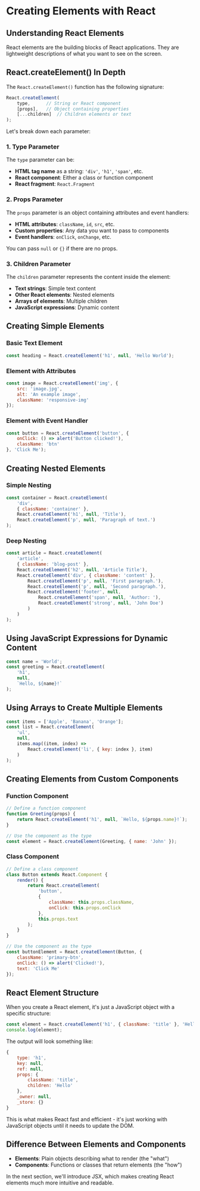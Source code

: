 # Creating Elements with React

## Understanding React Elements

React elements are the building blocks of React applications. They are lightweight descriptions of what you want to see on the screen.

## React.createElement() In Depth

The `React.createElement()` function has the following signature:

```javascript
React.createElement(
    type,      // String or React component
    [props],   // Object containing properties
    [...children]  // Children elements or text
);
```

Let's break down each parameter:

### 1. Type Parameter

The `type` parameter can be:

- **HTML tag name** as a string: `'div'`, `'h1'`, `'span'`, etc.
- **React component**: Either a class or function component
- **React fragment**: `React.Fragment`

### 2. Props Parameter

The `props` parameter is an object containing attributes and event handlers:

- **HTML attributes**: `className`, `id`, `src`, etc.
- **Custom properties**: Any data you want to pass to components
- **Event handlers**: `onClick`, `onChange`, etc.

You can pass `null` or `{}` if there are no props.

### 3. Children Parameter

The `children` parameter represents the content inside the element:

- **Text strings**: Simple text content
- **Other React elements**: Nested elements
- **Arrays of elements**: Multiple children
- **JavaScript expressions**: Dynamic content

## Creating Simple Elements

### Basic Text Element

```javascript
const heading = React.createElement('h1', null, 'Hello World');
```

### Element with Attributes

```javascript
const image = React.createElement('img', {
    src: 'image.jpg',
    alt: 'An example image',
    className: 'responsive-img'
});
```

### Element with Event Handler

```javascript
const button = React.createElement('button', {
    onClick: () => alert('Button clicked!'),
    className: 'btn'
}, 'Click Me');
```

## Creating Nested Elements

### Simple Nesting

```javascript
const container = React.createElement(
    'div',
    { className: 'container' },
    React.createElement('h1', null, 'Title'),
    React.createElement('p', null, 'Paragraph of text.')
);
```

### Deep Nesting

```javascript
const article = React.createElement(
    'article',
    { className: 'blog-post' },
    React.createElement('h2', null, 'Article Title'),
    React.createElement('div', { className: 'content' },
        React.createElement('p', null, 'First paragraph.'),
        React.createElement('p', null, 'Second paragraph.'),
        React.createElement('footer', null,
            React.createElement('span', null, 'Author: '),
            React.createElement('strong', null, 'John Doe')
        )
    )
);
```

## Using JavaScript Expressions for Dynamic Content

```javascript
const name = 'World';
const greeting = React.createElement(
    'h1',
    null,
    `Hello, ${name}!`
);
```

## Using Arrays to Create Multiple Elements

```javascript
const items = ['Apple', 'Banana', 'Orange'];
const list = React.createElement(
    'ul',
    null,
    items.map((item, index) => 
        React.createElement('li', { key: index }, item)
    )
);
```

## Creating Elements from Custom Components

### Function Component

```javascript
// Define a function component
function Greeting(props) {
    return React.createElement('h1', null, `Hello, ${props.name}!`);
}

// Use the component as the type
const element = React.createElement(Greeting, { name: 'John' });
```

### Class Component

```javascript
// Define a class component
class Button extends React.Component {
    render() {
        return React.createElement(
            'button',
            { 
                className: this.props.className,
                onClick: this.props.onClick
            },
            this.props.text
        );
    }
}

// Use the component as the type
const buttonElement = React.createElement(Button, {
    className: 'primary-btn',
    onClick: () => alert('Clicked!'),
    text: 'Click Me'
});
```

## React Element Structure

When you create a React element, it's just a JavaScript object with a specific structure:

```javascript
const element = React.createElement('h1', { className: 'title' }, 'Hello');
console.log(element);
```

The output will look something like:

```javascript
{
    type: 'h1',
    key: null,
    ref: null,
    props: {
        className: 'title',
        children: 'Hello'
    },
    _owner: null,
    _store: {}
}
```

This is what makes React fast and efficient - it's just working with JavaScript objects until it needs to update the DOM.

## Difference Between Elements and Components

- **Elements**: Plain objects describing what to render (the "what")
- **Components**: Functions or classes that return elements (the "how")

In the next section, we'll introduce JSX, which makes creating React elements much more intuitive and readable.
